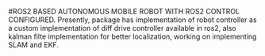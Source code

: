 #ROS2 BASED AUTONOMOUS MOBILE ROBOT WITH ROS2 CONTROL CONFIGURED.
Presently, package has implementation of robot controller as a custom implementation of diff drive controller available in ros2,
also kalman filte implementation for better localization, working on implementing SLAM and EKF.
